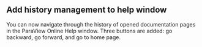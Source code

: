 ## Add history management to help window

You can now navigate through the history of opened documentation pages in the ParaView Online Help window.
Three buttons are added: go backward, go forward, and go to home page.
